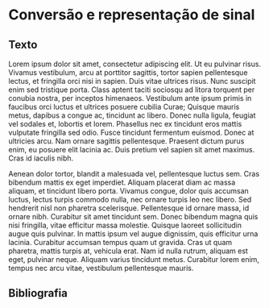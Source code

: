 # Conversão e representação de sinal

## Texto

Lorem ipsum dolor sit amet, consectetur adipiscing elit. Ut eu pulvinar risus. Vivamus vestibulum, arcu at porttitor sagittis, tortor sapien pellentesque lectus, et fringilla orci nisi in sapien. Duis vitae ultrices risus. Nunc suscipit enim sed tristique porta. Class aptent taciti sociosqu ad litora torquent per conubia nostra, per inceptos himenaeos. Vestibulum ante ipsum primis in faucibus orci luctus et ultrices posuere cubilia Curae; Quisque mauris metus, dapibus a congue ac, tincidunt ac libero. Donec nulla ligula, feugiat vel sodales et, lobortis et lorem. Phasellus nec ex tincidunt eros mattis vulputate fringilla sed odio. Fusce tincidunt fermentum euismod. Donec at ultricies arcu. Nam ornare sagittis pellentesque. Praesent dictum purus enim, eu posuere elit lacinia ac. Duis pretium vel sapien sit amet maximus. Cras id iaculis nibh.

Aenean dolor tortor, blandit a malesuada vel, pellentesque luctus sem. Cras bibendum mattis ex eget imperdiet. Aliquam placerat diam ac massa aliquam, et tincidunt libero porta. Vivamus congue, dolor quis accumsan luctus, lectus turpis commodo nulla, nec ornare turpis leo nec libero. Sed hendrerit nisl non pharetra scelerisque. Pellentesque id ornare massa, id ornare nibh. Curabitur sit amet tincidunt sem. Donec bibendum magna quis nisi fringilla, vitae efficitur massa molestie. Quisque laoreet sollicitudin augue quis pulvinar. In mattis ipsum vel augue dignissim, quis efficitur urna lacinia. Curabitur accumsan tempus quam ut gravida. Cras ut quam pharetra, mattis turpis at, vehicula erat. Nam id nulla rutrum, aliquam est eget, pulvinar neque. Aliquam varius tincidunt metus. Curabitur lorem enim, tempus nec arcu vitae, vestibulum pellentesque mauris.

## Bibliografia